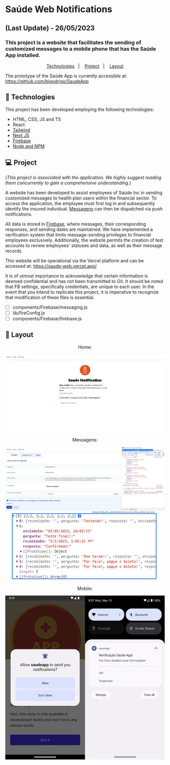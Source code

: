 # Saúde Web Notifications
## (Last Update) - 26/05/2023
### This project is a website that facilitates the sending of customized messages to a mobile phone that has the Saúde App installed.

<p align="center">
  <a href="#-technologies">Technologies</a>&nbsp;&nbsp;&nbsp;|&nbsp;&nbsp;&nbsp;
  <a href="#-project">Project</a>&nbsp;&nbsp;&nbsp;|&nbsp;&nbsp;&nbsp;
  <a href="#-layout">Layout</a>
</p>

The prototype of the Saúde App is currently accessible at:
https://github.com/bigodrigo/SaudeApp


## 🚀 Technologies

This project has been developed employing the following technologies:

- HTML, CSS, JS and TS
- React
- [Tailwind](https://tailwindcss.com/)
- [Next JS](https://nextjs.org/)
- [Firebase](https://firebase.google.com/docs?hl=pt-br)
- [Node and NPM](https://nodejs.org/)


## 💻 Project

(*This project is associated with the application. We highly suggest reading them concurrently to gain a comprehensive understanding.*)

A website has been developed to assist employees of Saúde Inc in sending customized messages to health plan users within the financial sector. To access the application, the employee must first log in and subsequently identify the insured individual.  [Messagens](/assets/enviado.png) can then be dispatched via push notifications.

All data is stored in [Firebase](/assets/firebase.png), where messages, their corresponding responses, and sending dates are maintained. We have implemented a verification system that limits message-sending privileges to financial employees exclusively. Additionally, the website permits the creation of test accounts to review employees' statuses and data, as well as their message records.

This website will be operational via the Vercel platform and can be accessed at:
https://saude-web.vercel.app/

It is of utmost importance to acknowledge that certain information is deemed confidential and has not been transmitted to Git. It should be noted that FB settings, specifically credentials, are unique to each user. In the event that you intend to replicate this project, it is imperative to recognize that modification of these files is essential.

- [ ] components/Firebase/messaging.js
- [ ] lib/fireConfig.js
- [ ] components/Firebase/firebase.js
## 🔖 Layout

<div align="center">
    <p>Home:</p>
    <img src="/assets/home.png">
</div>

<div align="center">
    <p>Messagens:</p>
    <img src="/assets/enviado.png">
    <img src="/assets/resposta.png">
</div>

<div align="center">
    <p>Mobile:</p>
    <img src="/assets/SS.png">
</div>
